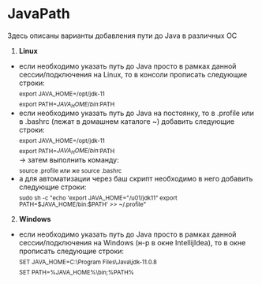 # JavaPath
Здесь описаны варианты добавления пути до Java в различных ОС


1) **Linux**  
* если необходимо указать путь до Java просто в рамках данной сессии/подключения на Linux, то в консоли прописать следующие строки:  
<sub> export JAVA_HOME=/opt/jdk-11</sub>  
<sub> export PATH=$JAVA_HOME/bin:$PATH</sub> 
* если необходимо указать путь до Java на постоянку, то в .profile или в .bashrc (лежат в домашнем каталоге ~) добавить следующие строки:  
<sub> export JAVA_HOME=/opt/jdk-11</sub>  
<sub> export PATH=$JAVA_HOME/bin:$PATH</sub>  
-> затем выполнить команду:  
<sub> source .profile или же source .bashrc</sub>  
* а для автоматизации через баш скрипт необходимо в него добавить следующие строки:  
<sub> sudo sh -c "echo 'export JAVA_HOME=\"/u01/jdk11\" export PATH=\$JAVA_HOME/bin:\$PATH' >> ~/.profile"</sub>    
  
2) **Windows**  
* если необходимо указать путь до Java просто в рамках данной сессии/подключения на Windows (н-р в окне IntellijIdea), то в окне прописать следующие строки:  
<sub> SET JAVA_HOME=C:\Program Files\Java\jdk-11.0.8</sub>  
<sub> SET PATH=%JAVA_HOME%\bin;%PATH%</sub>  
